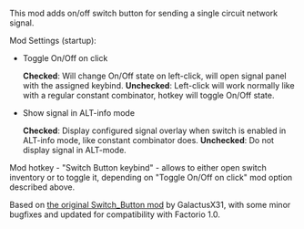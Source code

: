 This mod adds on/off switch button for sending a single circuit network signal.

Mod Settings (startup):

- Toggle On/Off on click

    **Checked**: Will change On/Off state on left-click, will open signal panel with the assigned keybind.
    **Unchecked**: Left-click will work normally like with a regular constant combinator, hotkey will toggle On/Off state.

- Show signal in ALT-info mode

    **Checked**: Display configured signal overlay when switch is enabled in ALT-info mode, like constant combinator does.
    **Unchecked**: Do not display signal in ALT-mode.

Mod hotkey - "Switch Button keybind" - allows to either open switch inventory or to toggle it, depending on "Toggle On/Off on click" mod option described above.

Based on [the original Switch_Button mod](https://mods.factorio.com/mod/Switch_Button) by GalactusX31, with some minor bugfixes and updated for compatibility with Factorio 1.0.
